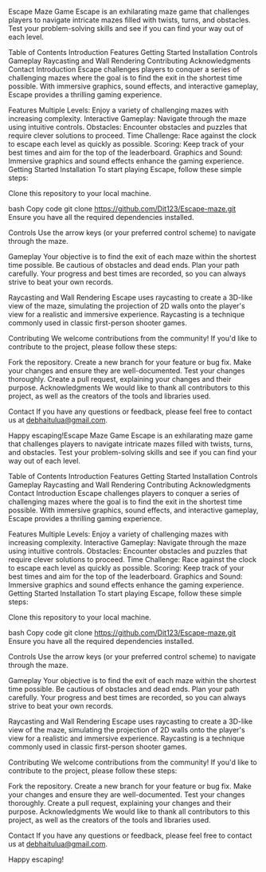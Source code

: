 Escape Maze Game
Escape is an exhilarating maze game that challenges players to navigate intricate mazes filled with twists, turns, and obstacles. Test your problem-solving skills and see if you can find your way out of each level.

Table of Contents
Introduction
Features
Getting Started
Installation
Controls
Gameplay
Raycasting and Wall Rendering
Contributing
Acknowledgments
Contact
Introduction
Escape challenges players to conquer a series of challenging mazes where the goal is to find the exit in the shortest time possible. With immersive graphics, sound effects, and interactive gameplay, Escape provides a thrilling gaming experience.

Features
Multiple Levels: Enjoy a variety of challenging mazes with increasing complexity.
Interactive Gameplay: Navigate through the maze using intuitive controls.
Obstacles: Encounter obstacles and puzzles that require clever solutions to proceed.
Time Challenge: Race against the clock to escape each level as quickly as possible.
Scoring: Keep track of your best times and aim for the top of the leaderboard.
Graphics and Sound: Immersive graphics and sound effects enhance the gaming experience.
Getting Started
Installation
To start playing Escape, follow these simple steps:

Clone this repository to your local machine.

bash
Copy code
git clone https://github.com/Dit123/Escape-maze.git
Ensure you have all the required dependencies installed.

Controls
Use the arrow keys (or your preferred control scheme) to navigate through the maze.

Gameplay
Your objective is to find the exit of each maze within the shortest time possible. Be cautious of obstacles and dead ends. Plan your path carefully. Your progress and best times are recorded, so you can always strive to beat your own records.

Raycasting and Wall Rendering
Escape uses raycasting to create a 3D-like view of the maze, simulating the projection of 2D walls onto the player's view for a realistic and immersive experience. Raycasting is a technique commonly used in classic first-person shooter games.

Contributing
We welcome contributions from the community! If you'd like to contribute to the project, please follow these steps:

Fork the repository.
Create a new branch for your feature or bug fix.
Make your changes and ensure they are well-documented.
Test your changes thoroughly.
Create a pull request, explaining your changes and their purpose.
Acknowledgments
We would like to thank all contributors to this project, as well as the creators of the tools and libraries used.

Contact
If you have any questions or feedback, please feel free to contact us at debhaitulua@gmail.com.

Happy escaping!Escape Maze Game
Escape is an exhilarating maze game that challenges players to navigate intricate mazes filled with twists, turns, and obstacles. Test your problem-solving skills and see if you can find your way out of each level.

Table of Contents
Introduction
Features
Getting Started
Installation
Controls
Gameplay
Raycasting and Wall Rendering
Contributing
Acknowledgments
Contact
Introduction
Escape challenges players to conquer a series of challenging mazes where the goal is to find the exit in the shortest time possible. With immersive graphics, sound effects, and interactive gameplay, Escape provides a thrilling gaming experience.

Features
Multiple Levels: Enjoy a variety of challenging mazes with increasing complexity.
Interactive Gameplay: Navigate through the maze using intuitive controls.
Obstacles: Encounter obstacles and puzzles that require clever solutions to proceed.
Time Challenge: Race against the clock to escape each level as quickly as possible.
Scoring: Keep track of your best times and aim for the top of the leaderboard.
Graphics and Sound: Immersive graphics and sound effects enhance the gaming experience.
Getting Started
Installation
To start playing Escape, follow these simple steps:

Clone this repository to your local machine.

bash
Copy code
git clone https://github.com/Dit123/Escape-maze.git
Ensure you have all the required dependencies installed.

Controls
Use the arrow keys (or your preferred control scheme) to navigate through the maze.

Gameplay
Your objective is to find the exit of each maze within the shortest time possible. Be cautious of obstacles and dead ends. Plan your path carefully. Your progress and best times are recorded, so you can always strive to beat your own records.

Raycasting and Wall Rendering
Escape uses raycasting to create a 3D-like view of the maze, simulating the projection of 2D walls onto the player's view for a realistic and immersive experience. Raycasting is a technique commonly used in classic first-person shooter games.

Contributing
We welcome contributions from the community! If you'd like to contribute to the project, please follow these steps:

Fork the repository.
Create a new branch for your feature or bug fix.
Make your changes and ensure they are well-documented.
Test your changes thoroughly.
Create a pull request, explaining your changes and their purpose.
Acknowledgments
We would like to thank all contributors to this project, as well as the creators of the tools and libraries used.

Contact
If you have any questions or feedback, please feel free to contact us at debhaitulua@gmail.com.

Happy escaping!
